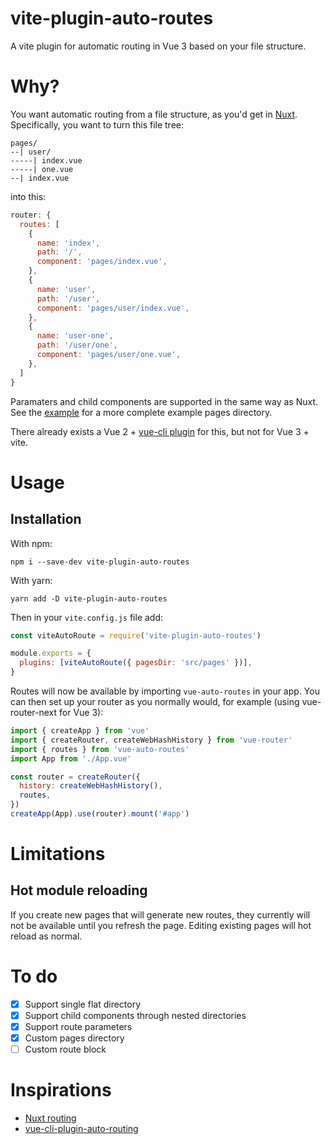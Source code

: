 # vite-plugin-auto-routes

A vite plugin for automatic routing in Vue 3 based on your file structure.

# Why?

You want automatic routing from a file structure, as you'd get in [Nuxt](https://nuxtjs.org/guide/routing/). Specifically, you want to turn this file tree:

```
pages/
--| user/
-----| index.vue
-----| one.vue
--| index.vue
```

into this:

```js
router: {
  routes: [
    {
      name: 'index',
      path: '/',
      component: 'pages/index.vue',
    },
    {
      name: 'user',
      path: '/user',
      component: 'pages/user/index.vue',
    },
    {
      name: 'user-one',
      path: '/user/one',
      component: 'pages/user/one.vue',
    },
  ]
}
```

Paramaters and child components are supported in the same way as Nuxt. See the [example](example/) for a more complete example pages directory.

There already exists a Vue 2 + [vue-cli plugin](https://github.com/ktsn/vue-cli-plugin-auto-routing) for this, but not for Vue 3 + vite.

# Usage

## Installation

With npm:

```
npm i --save-dev vite-plugin-auto-routes
```

With yarn:

```
yarn add -D vite-plugin-auto-routes
```

Then in your `vite.config.js` file add:

```js
const viteAutoRoute = require('vite-plugin-auto-routes')

module.exports = {
  plugins: [viteAutoRoute({ pagesDir: 'src/pages' })],
}
```

Routes will now be available by importing `vue-auto-routes` in your app. You can then set up your router as you normally would, for example (using vue-router-next for Vue 3):

```js
import { createApp } from 'vue'
import { createRouter, createWebHashHistory } from 'vue-router'
import { routes } from 'vue-auto-routes'
import App from './App.vue'

const router = createRouter({
  history: createWebHashHistory(),
  routes,
})
createApp(App).use(router).mount('#app')
```

# Limitations

## Hot module reloading

If you create new pages that will generate new routes, they currently will not be available until you refresh the page. Editing existing pages will hot reload as normal.

# To do

- [x] Support single flat directory
- [x] Support child components through nested directories
- [x] Support route parameters
- [x] Custom pages directory
- [ ] Custom route block

# Inspirations

- [Nuxt routing](https://nuxtjs.org/guide/routing/)
- [vue-cli-plugin-auto-routing](https://github.com/ktsn/vue-cli-plugin-auto-routing)
